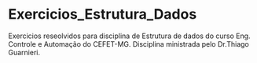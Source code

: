 # Exercicios_Estrutura_Dados
Exercicios reseolvidos para disciplina de Estrutura de dados do curso Eng. Controle e Automação do CEFET-MG. Disciplina ministrada pelo Dr.Thiago Guarnieri. 
